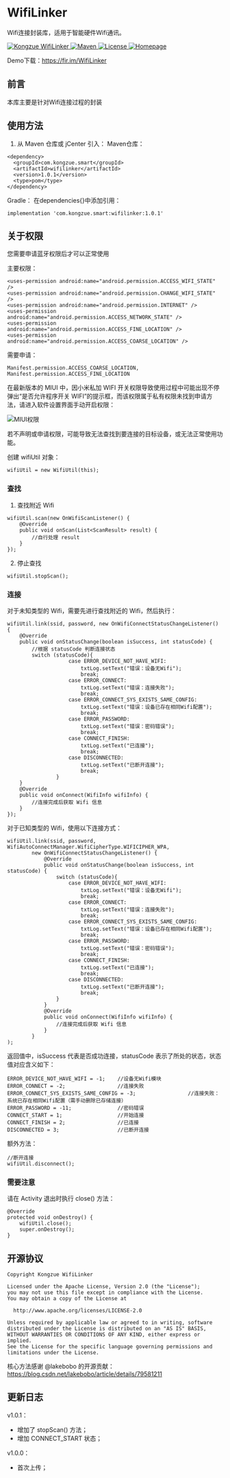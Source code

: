 # WifiLinker
Wifi连接封装库，适用于智能硬件Wifi通讯。

<a href="https://github.com/kongzue/WifiLinker/">
<img src="https://img.shields.io/badge/WifiLinker-1.0.1-green.svg" alt="Kongzue WifiLinker">
</a>
<a href="https://bintray.com/myzchh/maven/WifiLinker">
<img src="https://img.shields.io/badge/Maven-1.0.1-blue.svg" alt="Maven">
</a>
<a href="http://www.apache.org/licenses/LICENSE-2.0">
<img src="https://img.shields.io/badge/License-Apache%202.0-red.svg" alt="License">
</a>
<a href="http://www.kongzue.com">
<img src="https://img.shields.io/badge/Homepage-Kongzue.com-brightgreen.svg" alt="Homepage">
</a>

Demo下载：<https://fir.im/WifiLinker>

## 前言

本库主要是针对Wifi连接过程的封装

## 使用方法
1) 从 Maven 仓库或 jCenter 引入：
Maven仓库：
```
<dependency>
  <groupId>com.kongzue.smart</groupId>
  <artifactId>wifilinker</artifactId>
  <version>1.0.1</version>
  <type>pom</type>
</dependency>
```
Gradle：
在dependencies{}中添加引用：
```
implementation 'com.kongzue.smart:wifilinker:1.0.1'
```

## 关于权限
您需要申请蓝牙权限后才可以正常使用

主要权限：
```
<uses-permission android:name="android.permission.ACCESS_WIFI_STATE" />
<uses-permission android:name="android.permission.CHANGE_WIFI_STATE" />
<uses-permission android:name="android.permission.INTERNET" />
<uses-permission android:name="android.permission.ACCESS_NETWORK_STATE" />
<uses-permission android:name="android.permission.ACCESS_FINE_LOCATION" />
<uses-permission android:name="android.permission.ACCESS_COARSE_LOCATION" />
```

需要申请：
```
Manifest.permission.ACCESS_COARSE_LOCATION,
Manifest.permission.ACCESS_FINE_LOCATION
```

在最新版本的 MIUI 中，因小米私加 WIFI 开关权限导致使用过程中可能出现不停弹出“是否允许程序开关 WIFI”的提示框，而该权限属于私有权限未找到申请方法，请进入软件设置界面手动开启权限：

![MIUI权限](https://github.com/kongzue/Res/raw/master/app/src/main/res/mipmap-xxxhdpi/img_wifilinker_miui_tip.png)

若不声明或申请权限，可能导致无法查找到要连接的目标设备，或无法正常使用功能。

创建 wifiUtil 对象：
```
wifiUtil = new WifiUtil(this);
```

### 查找

1) 查找附近 Wifi
```
wifiUtil.scan(new OnWifiScanListener() {
    @Override
    public void onScan(List<ScanResult> result) {
        //自行处理 result
    }
});
```

2) 停止查找
```
wifiUtil.stopScan();
```

### 连接

对于未知类型的 Wifi，需要先进行查找附近的 Wifi，然后执行：
```
wifiUtil.link(ssid, password, new OnWifiConnectStatusChangeListener() {
    @Override
    public void onStatusChange(boolean isSuccess, int statusCode) {
        //根据 statusCode 判断连接状态
        switch (statusCode){
                    case ERROR_DEVICE_NOT_HAVE_WIFI:
                        txtLog.setText("错误：设备无Wifi");
                        break;
                    case ERROR_CONNECT:
                        txtLog.setText("错误：连接失败");
                        break;
                    case ERROR_CONNECT_SYS_EXISTS_SAME_CONFIG:
                        txtLog.setText("错误：设备已存在相同Wifi配置");
                        break;
                    case ERROR_PASSWORD:
                        txtLog.setText("错误：密码错误");
                        break;
                    case CONNECT_FINISH:
                        txtLog.setText("已连接");
                        break;
                    case DISCONNECTED:
                        txtLog.setText("已断开连接");
                        break;
                }
    }
    @Override
    public void onConnect(WifiInfo wifiInfo) {
        //连接完成后获取 Wifi 信息
    }
});
```

对于已知类型的 Wifi，使用以下连接方式：
```
wifiUtil.link(ssid, password, WifiAutoConnectManager.WifiCipherType.WIFICIPHER_WPA,
        new OnWifiConnectStatusChangeListener() {
            @Override
            public void onStatusChange(boolean isSuccess, int statusCode) {
                switch (statusCode){
                    case ERROR_DEVICE_NOT_HAVE_WIFI:
                        txtLog.setText("错误：设备无Wifi");
                        break;
                    case ERROR_CONNECT:
                        txtLog.setText("错误：连接失败");
                        break;
                    case ERROR_CONNECT_SYS_EXISTS_SAME_CONFIG:
                        txtLog.setText("错误：设备已存在相同Wifi配置");
                        break;
                    case ERROR_PASSWORD:
                        txtLog.setText("错误：密码错误");
                        break;
                    case CONNECT_FINISH:
                        txtLog.setText("已连接");
                        break;
                    case DISCONNECTED:
                        txtLog.setText("已断开连接");
                        break;
                }
            }
            @Override
            public void onConnect(WifiInfo wifiInfo) {
                //连接完成后获取 Wifi 信息
            }
        }
);
```

返回值中，isSuccess 代表是否成功连接，statusCode 表示了所处的状态，状态值对应含义如下：
```
ERROR_DEVICE_NOT_HAVE_WIFI = -1;    //设备无Wifi模块
ERROR_CONNECT = -2;                 //连接失败
ERROR_CONNECT_SYS_EXISTS_SAME_CONFIG = -3;                 //连接失败：系统已存在相同Wifi配置（需手动删除已存储连接）
ERROR_PASSWORD = -11;               //密码错误
CONNECT_START = 1;                  //开始连接
CONNECT_FINISH = 2;                 //已连接
DISCONNECTED = 3;                   //已断开连接
```

额外方法：
```
//断开连接
wifiUtil.disconnect();
```

### 需要注意
请在 Activity 退出时执行 close() 方法：
```
@Override
protected void onDestroy() {
    wifiUtil.close();
    super.onDestroy();
}
```

## 开源协议
```
Copyright Kongzue WifiLinker

Licensed under the Apache License, Version 2.0 (the "License");
you may not use this file except in compliance with the License.
You may obtain a copy of the License at

  http://www.apache.org/licenses/LICENSE-2.0

Unless required by applicable law or agreed to in writing, software
distributed under the License is distributed on an "AS IS" BASIS,
WITHOUT WARRANTIES OR CONDITIONS OF ANY KIND, either express or implied.
See the License for the specific language governing permissions and
limitations under the License.
```

核心方法感谢 @lakebobo 的开源贡献：https://blog.csdn.net/lakebobo/article/details/79581211

## 更新日志
v1.0.1：
- 增加了 stopScan() 方法；
- 增加 CONNECT_START 状态；

v1.0.0：
- 首次上传；